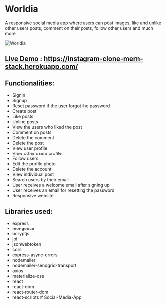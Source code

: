 # Worldia
A responsive social media app where users can post images, like and unlike other users posts, comment on their posts, follow other users and much more


![Worldia](https://user-images.githubusercontent.com/49335947/87395538-2cdffb80-c5cf-11ea-85c4-2ec8dd726a36.gif)

## [Live Demo](https://instagram-clone-mern-stack.herokuapp.com/) : https://instagram-clone-mern-stack.herokuapp.com/

## Functionalities:
- Signin
- Signup
- Reset password if the user forgot the password
- Create post
- Like posts
- Unline posts
- View the users who liked the post
- Comment on posts
- Delete the comment
- Delete the post
- View user profile
- View other users profile
- Follow users
- Edit the profile photo
- Delete the account
- View individual post
- Search users by their email
- User receives a welcome email after signing up
- User receives an email for resetting the password
- Responsive website

## Libraries used:
- express
- mongoose
- bcryptjs
- joi
- jsonwebtoken
- cors
- express-async-errors
- nodemailer
- nodemailer-sendgrid-transport
- axios
- materialize-css
- react
- react-dom
- react-router-dom
- react-scripts
#   S o c i a l - M e d i a - A p p  
 